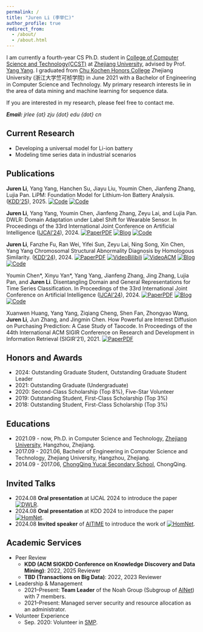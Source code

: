 ```yaml
---
permalink: /
title: "Juren Li (李举仁)"
author_profile: true
redirect_from: 
  - /about/
  - /about.html
---
```


I am currently a fourth-year CS Ph.D. student in [College of Computer Science and Technology(CCST)](http://www.cs.zju.edu.cn/) at [Zhejiang University](http://www.zju.edu.cn/), advised by Prof. [Yang Yang](yangy.org).
I graduated from [Chu Kochen Honors College](http://ckc.zju.edu.cn/ckcen/main.htm) Zhejiang University (浙江大学竺可桢学院) in June 2021 with a Bachelor of Engineering in Computer Science and Technology.
My primary research interests lie in the area of data mining and machine learning for sequence data.
<!-- Here is My CV ([English version](xxx)/[中文版](xxx))-->
If you are interested in my research, please feel free to contact me.

<i>**Email:** jrlee {at} zju {dot} edu {dot} cn</i>


## Current Research
- Developing a universal model for Li-ion battery
- Modeling time series data in industrial scenarios


## Publications

<b>Juren Li</b>, Yang Yang, Hanchen Su, Jiayu Liu, Youmin Chen, Jianfeng Zhang, Lujia Pan. LiPM: Foundation Model for Lithium-Ion Battery Analysis. ([KDD'25](https://kdd2025.kdd.org/)), 2025. [![Code](https://img.shields.io/badge/Code-Github-black)](https://github.com/JuRenGithub/LiPM) 
[![Code](https://img.shields.io/badge/Code-Dataset-black)](https://github.com/JuRenGithub/Battery-Data)

<b>Juren Li</b>, Yang Yang, Youmin Chen, Jianfeng Zhang, Zeyu Lai, and Lujia Pan. DWLR: Domain Adaptation under Label Shift for Wearable Sensor. In Proceedings of the 33rd International Joint Conference on Artificial Intelligence ([IJCAI'24](https://ijcai24.org/)), 2024. 
[![PaperPDF](https://img.shields.io/badge/Paper-PDF-red)](https://www.ijcai.org/proceedings/2024/489)
[![Blog](https://img.shields.io/badge/推文-中文-green)](https://mp.weixin.qq.com/s/8OtVcMLxWYC4eGMOb8-T3w)
[![Code](https://img.shields.io/badge/Code-Github-black)](https://github.com/JuRenGithub/DWLR)

<b>Juren Li</b>, Fanzhe Fu, Ran Wei, Yifei Sun, Zeyu Lai, Ning Song, Xin Chen, Yang Yang
Chromosomal Structural Abnormality Diagnosis by Homologous Similarity. ([KDD'24](https://kdd2024.kdd.org/)), 2024.
[![PaperPDF](https://img.shields.io/badge/Paper-PDF-red)](https://dl.acm.org/doi/10.1145/3637528.3671642)
[![VideoBilibili](https://img.shields.io/badge/Video-Bilibili-pink)](https://www.bilibili.com/video/BV1JE421w7xq/?share_source=copy_web&vd_source=be23edf0a59711d53a8b7b6fabdf23fb)
[![VideoACM](https://img.shields.io/badge/Video-ACM-FF8C00)](https://files.atypon.com/acm/0a1fb334f4d07744950577ba288726af)
[![Blog](https://img.shields.io/badge/推文-中文-green)](https://mp.weixin.qq.com/s/tPk0RMm0NUd4WHC2RjFvtQ)
[![Code](https://img.shields.io/badge/Code-Github-black)](https://github.com/JuRenGithub/HomNet)

Youmin Chen*, Xinyu Yan*, Yang Yang, Jianfeng Zhang, Jing Zhang, Lujia Pan, and <b>Juren Li</b>. Disentangling Domain and General Representations for Time Series Classification. In Proceedings of the 33rd International Joint Conference on Artificial Intelligence ([IJCAI'24](https://ijcai24.org/)), 2024. 
[![PaperPDF](https://img.shields.io/badge/Paper-PDF-red)](https://www.ijcai.org/proceedings/2024/424)
[![Blog](https://img.shields.io/badge/推文-中文-green)](https://mp.weixin.qq.com/s/8OtVcMLxWYC4eGMOb8-T3w)
[![Code](https://img.shields.io/badge/Code-Github-black)](https://github.com/IJCAI-CADT/cadt)

Xuanwen Huang, Yang Yang, Ziqiang Cheng, Shen Fan, Zhongyao Wang, <b>Juren Li</b>, Jun Zhang, and Jingmin Chen. How Powerful are Interest Diffusion on Purchasing Prediction: A Case Study of Taocode. In Proceedings of the 44th International ACM SIGIR Conference on Research and Development in Information Retrieval (SIGIR'21), 2021. 
[![PaperPDF](https://img.shields.io/badge/Paper-PDF-red)](https://arxiv.org/pdf/2112.14446)


## Honors and Awards
- 2024: Outstanding Graduate Student, ​Outstanding Graduate Student Leader
- 2021: Outstanding Graduate (Undergraduate)
- 2020: Second-Class Scholarship (Top 8%), Five-Star Volunteer
- 2019: Outstanding Student, First-Class Scholarship (Top 3%)
- 2018: Outstanding Student, First-Class Scholarship (Top 3%)

## Educations
- 2021.09 - now, Ph.D. in Computer Science and Technology, [Zhejiang University](http://www.zju.edu.cn/), Hangzhou, Zhejiang.
- 2017.09 - 2021.06, Bachelor of Engineering in Computer Science and Technology, Zhejiang University, Hangzhou, Zhejiang.
- 2014.09 - 2017.06, [ChongQing Yucai Secondary School](https://www.cqyc.com/index.html), ChongQing.

## Invited Talks
- 2024.08 **Oral presentation** at IJCAL 2024 to introduce the paper [![DWLR](https://img.shields.io/badge/DWLR-0029dd)](https://www.ijcai.org/proceedings/2024/489).
- 2024.08 **Oral presentation** at KDD 2024 to introduce the paper [![HomNet](https://img.shields.io/badge/HomNet-0029dd)](https://files.atypon.com/acm/0a1fb334f4d07744950577ba288726af).
- 2024.08 **Invited speaker** of [AITIME](https://www.aitime.cn/) to introduce the work of [![HomNet](https://img.shields.io/badge/HomNet-0029dd)](https://www.bilibili.com/video/BV1JE421w7xq/?share_source=copy_web&vd_source=be23edf0a59711d53a8b7b6fabdf23fb).


## Academic Services
- Peer Review
  - **KDD (ACM SIGKDD Conference on Knowledge Discovery and Data Mining)**: 2022, 2025 Reviewer
  - **TBD (Transactions on Big Data)**: 2022, 2023 Reviewer
- Leadership & Management
  - 2021–Present: **Team Leader** of the Noah Group (Subgroup of [AINet](yangy.org)) with 7 members.
  - 2021–Present: Managed server security and resource allocation as an administrator.
- Volunteer Experience
  - Sep. 2020: Volunteer in [SMP](https://smp2020.aconf.cn/index.html).